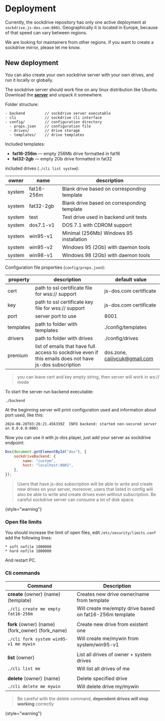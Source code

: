 # Deployment

Currently, the sockdrive repository has only one active deployment at `sockdrive.js-dos.com:8001`.
Geographically it is located in Europe, because of that speed can vary between regions.

We are looking for maintainers from other regions. If you want to create a sockdrive mirror, 
please let me know.

## New deployment

You can also create your own sockdrive server with your own drives, and run it locally or globally. 

The sockdrive server should work fine on any linux distribution like Ubuntu. Download the [**server**](https://cdn.dos.zone/custom/tools/sockdrive-backend-15.11.2024.zip) and
unpack it somewhere.

Folder structure:

```
- backend         // sockdrive server executable
- cli             // sockdrive cli interface
- config/         // configuration directory
  - props.json    // configuration file
  - drives/       // drive storage  
  - templates/    // drive templates
```

Included templates:
* **fat16-256m** — empty 256Mb drive formatted in fat16
* **fat32-2gb** — empty 2Gb drive formatted in fat32

included drives (`./cli list system`):

| owner  | name       | description                                 |
|--------|------------|---------------------------------------------|
| system | fat16-256m | Blank drive based on corresponding template |
| system | fat32-2gb  | Blank drive based on corresponding template |
| system | test       | Test drive used in backend unit tests       |
| system | dos7.1-v1  | DOS 7.1 with CDROM support                  |
| system | win95-v1   | Minimal (256Mb) Windows 95 installation     |
| system | win95-v2   | Windows 95 (2Gb) with daemon tools          |
| system | win98-v1   | Windows 98 (2Gb) with daemon tools          |                             

Configuration file properties (`config/props.json`):

| property  | description                                                                                             | default value                 |
|-----------|---------------------------------------------------------------------------------------------------------|-------------------------------|
| cert      | path to ssl certificate file for wss:// support                                                         | js-dos.com certificate        |
| key       | path to ssl certificate key file for wss:// support                                                     | js-dos.com certificate        |
| port      | server port to use                                                                                      | 8001                          |
| templates | path to folder with templates                                                                           | ./config/templates            |
| drivers   | path to folder with drives                                                                              | ./config/drives               |
| premium   | list of emails that have full access to sockdrive even if this emails does not have js-dos subscription | dos.zone, caiiiycuk@gmail.com |

> you can leave cert and key empty string, then server will work in ws:// mode
> 

To start the server run backend executable:

```
./backend
```

At the beginning server will print configuration used and information about port used, like this:
```
2024-06-28T03:26:21.456339Z  INFO backend: started non-secured server on 0.0.0.0:8001
```

Now you can use it with js-dos player, just add your server as sockdrive endpoint:

```Javascript
Dos(document.getElementById("dos"), {
    sockdriveBackend: {
        name: "custom",
        host: "localhost:8001",
    },
});
```

> Users that have js-dos subscription will be able to write and create new drives on your server, moreover, users
> that listed in config will also be able to write and create drives even without subscription.
> Be careful sockdrive server can consume a lot of disk space.
>
{style="warning"}

### Open file limits

You should increase the limit of open files, edit `/etc/security/limits.conf` add the following lines:

```
* soft nofile 1000000
* hard nofile 1000000
```

And restart PC.


### Cli commands

| Command                                          | Description                                             |
|--------------------------------------------------|---------------------------------------------------------|
| **create** (owner) (name) (template)             | Creates new drive owner/name from template              |
| `./cli create me empty fat16-256m`               | Will create me/empty drive based on fat16-256m template |   
|                                                  |                                                         |
| **fork** (owner) (name) (fork_owner) (fork_name) | Create new drive from existent one                      |
| `./cli fork system win95-v1 me mywin`            | Will create me/mywin from system/win95-v1               |
|                                                  |                                                         |
| **list** (owner)                                 | List all drives of owner + system drives                |
| `./cli list me`                                  | Will list all drives of me                              |
|                                                  |                                                         |
| **delete** (owner) (name)                        | Delete specified drive                                  |
| `./cli delete me mywin`                          | Will delete drive my/mywin                              |

> Be careful with the delete command, **dependent drives will stop working** correctly
> 
{style="warning"}